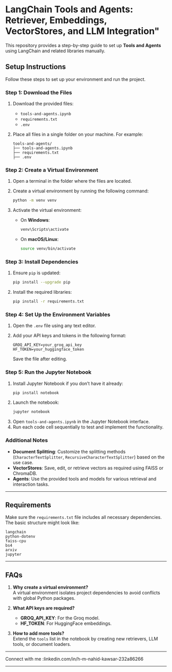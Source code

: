 # LangChain Tools and Agents: Retriever, Embeddings, VectorStores, and LLM Integration"  

This repository provides a step-by-step guide to set up **Tools and Agents** using LangChain and related libraries manually.  

## Setup Instructions  

Follow these steps to set up your environment and run the project.  

### Step 1: Download the Files  

1. Download the provided files:  
   - `tools-and-agents.ipynb`  
   - `requirements.txt`  
   - `.env`  

2. Place all files in a single folder on your machine. For example:  
   ```
   tools-and-agents/
   ├── tools-and-agents.ipynb
   ├── requirements.txt
   ├── .env
   ```  

### Step 2: Create a Virtual Environment  

1. Open a terminal in the folder where the files are located.  
2. Create a virtual environment by running the following command:  

   ```bash
   python -m venv venv
   ```  

3. Activate the virtual environment:  
   - On **Windows**:  
     ```bash
     venv\Scripts\activate
     ```  
   - On **macOS/Linux**:  
     ```bash
     source venv/bin/activate
     ```  

### Step 3: Install Dependencies  

1. Ensure `pip` is updated:  
   ```bash
   pip install --upgrade pip
   ```  
2. Install the required libraries:  
   ```bash
   pip install -r requirements.txt
   ```  

### Step 4: Set Up the Environment Variables  

1. Open the `.env` file using any text editor.  
2. Add your API keys and tokens in the following format:  

   ```
   GROQ_API_KEY=your_groq_api_key
   HF_TOKEN=your_huggingface_token
   ```  

   Save the file after editing.  

### Step 5: Run the Jupyter Notebook  

1. Install Jupyter Notebook if you don’t have it already:  
   ```bash
   pip install notebook
   ```  
2. Launch the notebook:  
   ```bash
   jupyter notebook
   ```  
3. Open `tools-and-agents.ipynb` in the Jupyter Notebook interface.  
4. Run each code cell sequentially to test and implement the functionality.  

### Additional Notes  

- **Document Splitting**: Customize the splitting methods (`CharacterTextSplitter`, `RecursiveCharacterTextSplitter`) based on the use case.  
- **VectorStores**: Save, edit, or retrieve vectors as required using FAISS or ChromaDB.  
- **Agents**: Use the provided tools and models for various retrieval and interaction tasks.  

---

## Requirements  

Make sure the `requirements.txt` file includes all necessary dependencies. The basic structure might look like:  

```
langchain
python-dotenv
faiss-cpu
bs4
arxiv
jupyter
```  

---

## FAQs  

1. **Why create a virtual environment?**  
   A virtual environment isolates project dependencies to avoid conflicts with global Python packages.  

2. **What API keys are required?**  
   - **GROQ_API_KEY**: For the Groq model.  
   - **HF_TOKEN**: For HuggingFace embeddings.  

3. **How to add more tools?**  
   Extend the `tools` list in the notebook by creating new retrievers, LLM tools, or document loaders.  

---

Connect with me :linkedin.com/in/h-m-nahid-kawsar-232a86266  

---  
